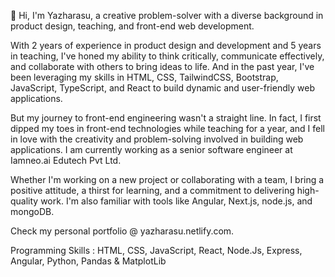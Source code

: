 👋 Hi, I'm Yazharasu, a creative problem-solver with a diverse background in product design, teaching, and front-end web development.

With 2 years of experience in product design and development and 5 years in teaching, I've honed my ability to think critically, communicate effectively, and collaborate with others to bring ideas to life. And in the past year, I've been leveraging my skills in HTML, CSS, TailwindCSS, Bootstrap, JavaScript, TypeScript, and React to build dynamic and user-friendly web applications.

But my journey to front-end engineering wasn't a straight line. In fact, I first dipped my toes in front-end technologies while teaching for a year, and I fell in love with the creativity and problem-solving involved in building web applications. I am currently working as a senior software engineer at Iamneo.ai Edutech Pvt Ltd.

Whether I'm working on a new project or collaborating with a team, I bring a positive attitude, a thirst for learning, and a commitment to delivering high-quality work. I'm also familiar with tools like Angular, Next.js, node.js, and mongoDB.

Check my personal portfolio @ yazharasu.netlify.com.

Programming Skills :  HTML, CSS, JavaScript, React, Node.Js, Express, Angular, Python, Pandas & MatplotLib
